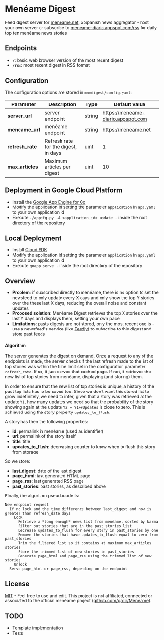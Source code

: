 # Menéame Digest
Feed digest server for [meneame.net](https://meneame.net), a Spanish news aggregator - host your own server or subscribe to [meneame-diario.appspot.com/rss](https://meneame-diario.appspot.com/rss) for daily top ten menéame news stories

Endpoints
---------

* **```/```**: basic web browser version of the most recent digest
* **```/rss```**: most recent digest in RSS format

Configuration
-------------

The configuration options are stored in ```mnmdigest/config.yaml```:

Parameter        | Description                          | Type   | Default value
---              | ---                                  | ---    | ---
**server_url**   | server endpoint                      | string | https://meneame-diario.appspot.com
**meneame_url**  | menéame endpoint                     | string | https://meneame.net
**refresh_rate** | Refresh rate for the digest, in days | uint   | 1
**max_articles** | Maximum articles per digest          | uint   | 10

Deployment in Google Cloud Platform
-----------------------------------

* Install the [Google App Engine for Go](https://cloud.google.com/appengine/downloads)
* Modify the application id setting the parameter ```application``` in ```app.yaml``` to your own application id
* Execute ```./appcfg.py -A <application_id> update .``` inside the root directory of the repository

Local Deployment
----------------

* Install [Cloud SDK](https://cloud.google.com/sdk/#Quick_Start)
* Modify the application id setting the parameter ```application``` in ```app.yaml``` to your own application id
* Execute ```goapp serve .``` inside the root directory of the repository

Overview
--------

* **Problem**: if subscribed directly to menéame, there is no option to set the newsfeed to only update every X days and only show the top Y stories over the these last X days, reducing the overall noise and constant updates
* **Proposed solution**: Menéame Digest retrieves the top X stories over the last Y days and displays them, setting your own pace
* **Limitations**: pasts digests are not stored, only the most recent one is - use a newsfeed's service (like [Feedly](https://feedly.com)) to subscribe to this digest and store past feeds

#### Algorithm

The server generates the digest on demand.
Once a request to any of the endpoints is made, the server checks if the last refresh made to the list of top stories was within the time limit set in the configuration parameter ```refresh_rate```.
If so, it just serves that cached page.
If not, it retrieves the new list of top stories from menéame, displaying (and storing) them.

In order to ensure that the new list of top stories is unique, a history of the past top lists has to be saved too.
Since we don't want this stored list to grow indefinitely, we need to infer, given that a story was retrieved at the update ```Y1```, how many updates we need so that the probability of the story showing again at the update ```Y2 = Y1+#Updates``` is close to zero. This is achieved using the story property ```updates_to_flush```.

A story has then the following properties:
* **id**: permalink in menéame (used as identifier)
* **url**: permalink of the story itself
* **title**: title
* **updates_to_flush**: decreasing counter to know when to flush this story from storage

So we store:
* **last_digest**: date of the last digest
* **page_html**: last generated HTML page
* **page_rss**: last generated RSS page
* **past_stories**: past stories, as described above

Finally, the algorithm pseudocode is:
```
New endpoint request
  If no lock and the time difference between last_digest and now is greater than refresh_date days
    Lock
      Retrieve a *long enough* news list from menéame, sorted by karma
      Filter out stories that are in the past_stories list
      Decrease updates_to_flush for every story in past_stories by one
      Remove the stories that have updates_to_flush equal to zero from past_stories
      Trim the filtered list so it contains at maximum max_articles stories
      Store the trimmed list of new stories in past_stories
      Generate page_html and page_rss using the trimmed list of new stories
    Unlock
  Serve page_html or page_rss, depending on the endpoint
```

License
-------
[MIT](LICENSE) - Feel free to use and edit.
This project is not affiliated, connected or associated to the official menéame project ([github.com/gallir/Meneame](https://github.com/gallir/Meneame)).

TODO
----

* Template implementation
* Tests
